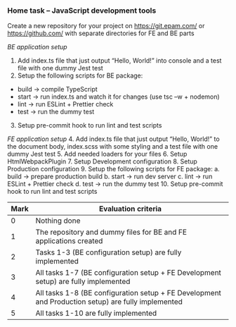 ### Home task – JavaScript development tools

Create a new repository for your project on https://git.epam.com/ or https://github.com/ with
separate directories for FE and BE parts

*BE application setup*
1. Add index.ts file that just output “Hello, World!” into console and a test file with one dummy
Jest test
2. Setup the following scripts for BE package:
* build -> compile TypeScript
* start -> run index.ts and watch it for changes (use tsc –w + nodemon)
* lint -> run ESLint + Prettier check
* test -> run the dummy test
3. Setup pre-commit hook to run lint and test scripts

*FE application setup*
4. Add index.ts file that just output “Hello, World!” to the document body, index.scss with
some styling and a test file with one dummy Jest test
5. Add needed loaders for your files
6. Setup HtmlWebpackPlugin
7. Setup Development configuration
8. Setup Production configuration
9. Setup the following scripts for FE package:
a. build -> prepare production build
b. start -> run dev server
c. lint -> run ESLint + Prettier check
d. test -> run the dummy test
10. Setup pre-commit hook to run lint and test scripts

 Mark | Evaluation criteria
------------|-------------
0 | Nothing done
1 | The repository and dummy files for BE and FE applications created
2 | Tasks 1-3 (BE configuration setup) are fully implemented
3 | All tasks 1-7 (BE configuration setup + FE Development setup) are fully implemented
4 | All tasks 1-8 (BE configuration setup + FE Development and Production setup) are fully implemented
5 | All tasks 1-10 are fully implemented
